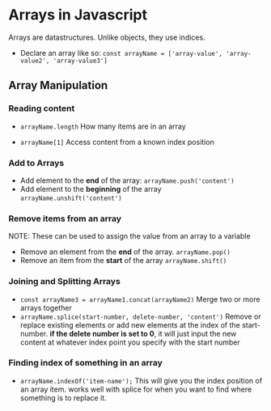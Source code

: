 # Arrays in Javascript
Arrays are datastructures. Unlike objects, they use indices.

* Declare an array like so:
`const arrayName = ['array-value', 'array-value2', 'array-value3']`

##  Array Manipulation

### Reading content

* `arrayName.length`
 How many items are in an array

* `arrayName[1]`
Access content from a known index position

### Add to Arrays
* Add element to the **end** of the array:
`arrayName.push('content')`
* Add element to the **beginning** of the array
`arrayName.unshift('content')`

### Remove items from an array
NOTE: These can be used to assign the value from an array to a variable
* Remove an element from the **end** of the array.
`arrayName.pop()`
* Remove an item from the **start** of the array
`arrayName.shift()`

### Joining and Splitting Arrays
* `const arrayName3 = arrayName1.concat(arrayName2)`
Merge two or more arrays together
* `arrayName.splice(start-number, delete-number, 'content')`
Remove or replace existing elements or add new elements at the index of the start-number. **if the delete number is set to 0**, it will just input the new content at whatever index point you specify with the start number

### Finding index of something in an array
* `arrayName.indexOf('item-name');`
This will give you the index position of an array item. works well with splice for when you want to find where something is to replace it.
